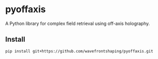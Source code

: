 # pyoffaxis

A Python library for complex field retrieval using off-axis holography.

## Install

```bash
pip install git+https://github.com/wavefrontshaping/pyoffaxis.git
```